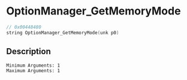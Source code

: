 # OptionManager_GetMemoryMode
```c
// 0x00448480
string OptionManager_GetMemoryMode(unk p0)
```
## Description
```
Minimum Arguments: 1
Maximum Arguments: 1
```
